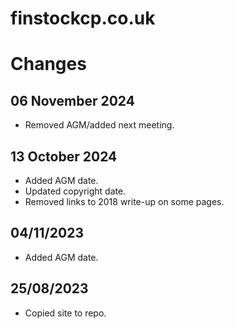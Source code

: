 # finstockcp.co.uk

# Changes

## 06 November 2024
- Removed AGM/added next meeting.

## 13 October 2024
- Added AGM date.
- Updated copyright date.
- Removed links to 2018 write-up on some pages.

## 04/11/2023
- Added AGM date.

## 25/08/2023
- Copied site to repo.


